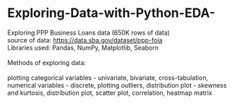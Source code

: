 # Exploring-Data-with-Python-EDA-
Exploring PPP Business Loans data (650K rows of data)
<br>
source of data: https://data.sba.gov/dataset/ppp-foia
<br>
Libraries used:
Pandas, NumPy, Matplotlib, Seaborn<br>
<br>
Methods of exploring data:<br>
<br>
plotting categorical variables - univariate, bivariate, cross-tabulation, numerical variables - discrete, plotting outliers, distribution plot - skewness and kurtosis, distribution plot, scatter plot, correlation, heatmap matrix
